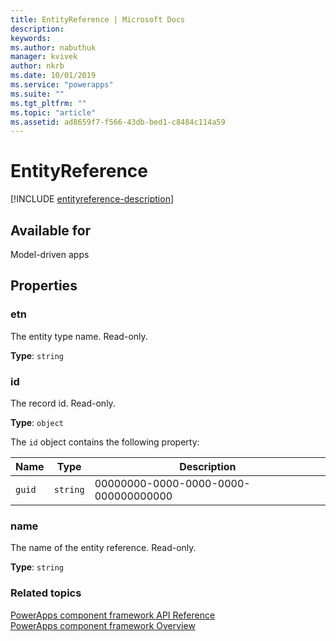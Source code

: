 ```yaml
---
title: EntityReference | Microsoft Docs
description: 
keywords:
ms.author: nabuthuk
manager: kvivek
author: nkrb
ms.date: 10/01/2019
ms.service: "powerapps"
ms.suite: ""
ms.tgt_pltfrm: ""
ms.topic: "article"
ms.assetid: ad8659f7-f566-43db-bed1-c8484c114a59
---
```


# EntityReference

[!INCLUDE [entityreference-description](includes/entityreference-description.md)]

## Available for 

Model-driven apps

## Properties

### etn

The entity type name. Read-only.

**Type**: `string`

### id

The record id. Read-only.

**Type**: `object`

The `id` object contains the following property:

|Name|Type|Description|
|--|--|--|
|`guid`|`string`|00000000-0000-0000-0000-000000000000|

### name

The name of the entity reference. Read-only.

**Type**: `string`

### Related topics

[PowerApps component framework API Reference](../reference/index.md)<br/>
[PowerApps component framework Overview](../overview.md)
